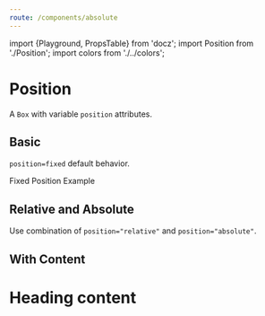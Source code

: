 ```yaml
---
route: /components/absolute
---
```


import {Playground, PropsTable} from 'docz';
import Position from './Position';
import colors from './../colors';

# Position

A `Box` with variable `position` attributes.

<PropsTable of={Position} />

## Basic

`position=fixed` default behavior.

<Playground>
  <Position
    bg={colors.gray}
    p={4}
    right={0}
    top={0}
    zIndex={1}>
    Fixed Position Example
  </Position>
</Playground>

## Relative and Absolute

Use combination of `position="relative"` and `position="absolute"`.

<Playground>
  <Position
    bg={colors.grayWhite}
    position="relative"
    style={{height: 400, width: '100%'}}>
    <Position bg={colors.gray} p={2} position="absolute" right={0} top={0} />
    <Position bg={colors.gray} p={2} position="absolute" left={0} top={0} />
    <Position bg={colors.gray} p={2} position="absolute" left={0} bottom={0} />
    <Position bg={colors.gray} p={2} position="absolute" right={0} bottom={0} />
    <Position
      bg={colors.grayLight}
      bottom="25%"
      left="25%"
      p={2}
      position="absolute"
      right="25%"
      top="25%"
    />
    <Position bg={colors.gray} p={2} position="absolute" right="50%" top="50%" />
  </Position>
</Playground>

## With Content

<Playground>
  <Position
    bg={colors.grayWhite} style={{height: 400, width: '100%'}}
    position="relative">
    <Position bg={colors.grayLight} p={2} position="absolute" right={0} bottom={0}>
      <h1>Heading content</h1>
    </Position>
  </Position>
</Playground>

